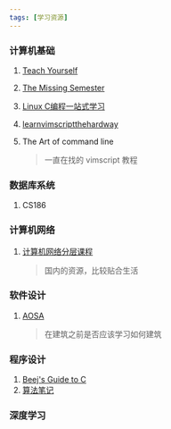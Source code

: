 ```yaml
---
tags: [学习资源]
---
```


### 计算机基础

1. [Teach Yourself](https://teachyourselfcs.com/)
2. [The Missing Semester](https://missing.csail.mit.edu/)
3. [Linux C编程一站式学习](https://akaedu.github.io/book/index.html)

4. [learnvimscriptthehardway](https://learnvimscriptthehardway.stevelosh.com/)
5. The Art of command line

   > 一直在找的 vimscript 教程

### 数据库系统

1. CS186

### 计算机网络

1. [计算机网络分层课程](https://qige.io/network/network.html#)

   > 国内的资源，比较贴合生活

### 软件设计

1. [AOSA](https://aosabook.org/en/index.html)

   > 在建筑之前是否应该学习如何建筑

### 程序设计

1. [Beej's Guide to C](https://beej.us/guide/)
2. [算法笔记](https://web.ntnu.edu.tw/~algo/)

### 深度学习
